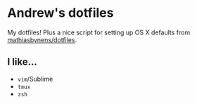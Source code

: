 # Andrew's dotfiles

My dotfiles! Plus a nice script for setting up OS X defaults from [mathiasbynens/dotfiles](https://github.com/mathiasbynens/dotfiles).

## I like...

- `vim`/Sublime
- `tmux`
- `zsh`
